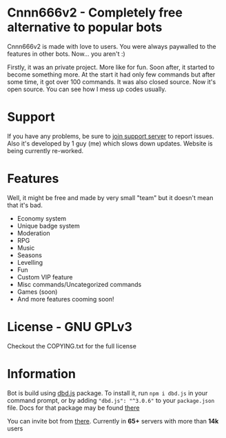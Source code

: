# Cnnn666v2 - Completely free alternative to popular bots
Cnnn666v2 is made with love to users. You were always paywalled to the features in other bots. Now... you aren't :)

Firstly, it was an private project. More like for fun. Soon after, it started to become something more. At the start it had only few commands but after some time, it got over 100 commands.
It was also closed source. Now it's open source.
You can see how I mess up codes usually.

# Support
If you have any problems, be sure to [join support server](https://discord.gg/mt4hDxQpPg) to report issues.
Also it's developed by 1 guy (me) which slows down updates.
Website is being currently re-worked.

# Features
Well, it might be free and made by very small "team" but it doesn't mean that it's bad.
- Economy system
- Unique badge system
- Moderation
- RPG
- Music
- Seasons
- Levelling
- Fun
- Custom VIP feature
- Misc commands/Uncategorized commands
- Games (soon)
- And more features cooming soon!

# License - GNU GPLv3
Checkout the COPYING.txt for the full license

# Information
Bot is build using [dbd.js](https://dbd.js.org/) package.
To install it, run `npm i dbd.js` in your command prompt,
or by adding `"dbd.js": "^3.0.6"` to your `package.json` file.
Docs for that package may be found [there](https://dbd.leref.ga/)

You can invite bot from [there](https://top.gg/bot/794583111647494174/invite/). 
Currently in **65+** servers with more than **14k** users
